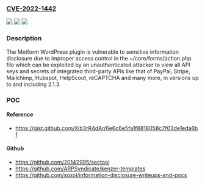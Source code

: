 ### [CVE-2022-1442](https://cve.mitre.org/cgi-bin/cvename.cgi?name=CVE-2022-1442)
![](https://img.shields.io/static/v1?label=Product&message=Metform%20Elementor%20Contact%20Form%20Builder%20&color=blue)
![](https://img.shields.io/static/v1?label=Version&message=2.1.3%3C%3D%202.1.3%20&color=brighgreen)
![](https://img.shields.io/static/v1?label=Vulnerability&message=CWE-862%20Missing%20Authorization&color=brighgreen)

### Description

The Metform WordPress plugin is vulnerable to sensitive information disclosure due to improper access control in the ~/core/forms/action.php file which can be exploited by an unauthenticated attacker to view all API keys and secrets of integrated third-party APIs like that of PayPal, Stripe, Mailchimp, Hubspot, HelpScout, reCAPTCHA and many more, in versions up to and including 2.1.3.

### POC

#### Reference
- https://gist.github.com/Xib3rR4dAr/6e6c6e5fa1f8818058c7f03de1eda6bf

#### Github
- https://github.com/20142995/sectool
- https://github.com/ARPSyndicate/kenzer-templates
- https://github.com/soxoj/information-disclosure-writeups-and-pocs

